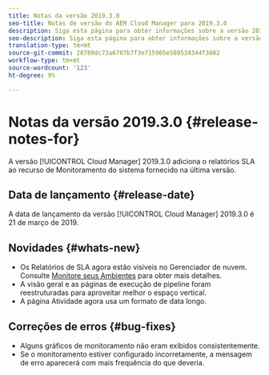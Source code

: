 ```yaml
---
title: Notas da versão 2019.3.0
seo-title: Notas de versão do AEM Cloud Manager para 2019.3.0
description: Siga esta página para obter informações sobre a versão 2019.3.0 do Cloud Manager.
seo-description: Siga esta página para obter informações sobre a versão 2019.3.0 do AEM Cloud Manager.
translation-type: tm+mt
source-git-commit: 28780dc73a6787b7f3e715965e580534344f3602
workflow-type: tm+mt
source-wordcount: '123'
ht-degree: 9%

---
```



# Notas da versão 2019.3.0 {#release-notes-for}

A versão [!UICONTROL Cloud Manager] 2019.3.0 adiciona o relatórios SLA ao recurso de Monitoramento do sistema fornecido na última versão.

## Data de lançamento {#release-date}

A data de lançamento da versão [!UICONTROL Cloud Manager] 2019.3.0 é 21 de março de 2019.

## Novidades {#whats-new}

* Os Relatórios de SLA agora estão visíveis no Gerenciador de nuvem. Consulte [Monitore seus Ambientes](monitor-your-environments.md) para obter mais detalhes.
* A visão geral e as páginas de execução de pipeline foram reestruturadas para aproveitar melhor o espaço vertical.
* A página Atividade agora usa um formato de data longo.

## Correções de erros {#bug-fixes}

* Alguns gráficos de monitoramento não eram exibidos consistentemente.
* Se o monitoramento estiver configurado incorretamente, a mensagem de erro aparecerá com mais frequência do que deveria.
